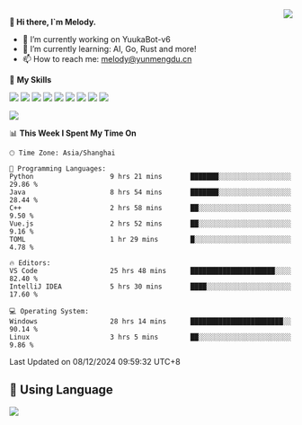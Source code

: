 <a href="#">
  <img align="right" src="https://github-readme-stats.vercel.app/api?username=melodyyuuka&count_private=true&show_icons=true" />
</a>

**👋 Hi there, I`m Melody.**

- 🔭 I’m currently working on YuukaBot-v6
- 🌱 I’m currently learning: AI, Go, Rust and more!
- 📫 How to reach me: melody@yunmengdu.cn

🌟 **My Skills** 

![](https://img.shields.io/badge/-Python-3e74a2?style=flat-square&logo=Python&logoColor=fff)
![](https://img.shields.io/badge/-Java-007396?style=flat-square&logo=OpenJDK&logoColor=fff)
![](https://img.shields.io/badge/-Node.js-339933?style=flat-square&logo=Node.js&logoColor=fff)
![](https://img.shields.io/badge/-Git-f05032?style=flat-square&logo=git&logoColor=fff)
![](https://img.shields.io/badge/-PostgreSQL-4169e1?style=flat-square&logo=PostgreSQL&logoColor=fff)
![](https://img.shields.io/badge/-Rust-000000?style=flat-square&logo=rust&logoColor=fff)
![](https://img.shields.io/badge/-VSCode-007acc?style=flat-square&logo=Visual-Studio-Code&logoColor=fff)
![](https://img.shields.io/badge/-FastAPI-009688?style=flat-square&logo=FastAPI&logoColor=fff)
![](https://img.shields.io/badge/-Linux-000000?style=flat-square&logo=Linux&logoColor=fff)


![](https://wakatime.com/badge/user/fa6dc0e2-47c5-4d2d-ae45-69fec6f2122c.svg)

<!--START_SECTION:waka-->
📊 **This Week I Spent My Time On** 

```text
🕑︎ Time Zone: Asia/Shanghai

💬 Programming Languages: 
Python                   9 hrs 21 mins       ███████░░░░░░░░░░░░░░░░░░   29.86 % 
Java                     8 hrs 54 mins       ███████░░░░░░░░░░░░░░░░░░   28.44 % 
C++                      2 hrs 58 mins       ██░░░░░░░░░░░░░░░░░░░░░░░    9.50 % 
Vue.js                   2 hrs 52 mins       ██░░░░░░░░░░░░░░░░░░░░░░░    9.16 % 
TOML                     1 hr 29 mins        █░░░░░░░░░░░░░░░░░░░░░░░░    4.78 % 

🔥 Editors: 
VS Code                  25 hrs 48 mins      █████████████████████░░░░   82.40 % 
IntelliJ IDEA            5 hrs 30 mins       ████░░░░░░░░░░░░░░░░░░░░░   17.60 % 

💻 Operating System: 
Windows                  28 hrs 14 mins      ███████████████████████░░   90.14 % 
Linux                    3 hrs 5 mins        ██░░░░░░░░░░░░░░░░░░░░░░░    9.86 % 
```


 Last Updated on 08/12/2024 09:59:32 UTC+8
<!--END_SECTION:waka-->

## 🥰 **Using Language**

![](https://github-readme-stats.vercel.app/api/wakatime?username=MelodyYuyuko&layout=compact&hide_border=true)
